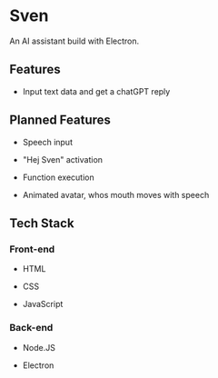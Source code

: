 # Sven

An AI assistant build with Electron.


## Features

* Input text data and get a chatGPT reply


## Planned Features

* Speech input

* "Hej Sven" activation 

* Function execution

* Animated avatar, whos mouth moves with speech


## Tech Stack

### Front-end

* HTML

* CSS

* JavaScript


### Back-end

* Node.JS

* Electron



